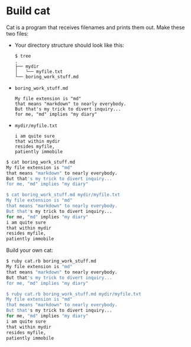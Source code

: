 # Build cat

Cat is a program that receives filenames
and prints them out.
Make these two files:

* Your directory structure should look like this:

  ```
  $ tree
  .
  ├── mydir
  │   └── myfile.txt
  └── boring_work_stuff.md
  ```
* `boring_work_stuff.md`

  ```
  My file extension is "md"
  that means "markdown" to nearly everybody.
  But that's my trick to divert inquiry...
  for me, "md" implies "my diary"
  ```
* `mydir/myfile.txt`
  ```
  i am quite sure
  that within mydir
  resides myfile,
  patiently immobile
  ```


```sh
$ cat boring_work_stuff.md
My file extension is "md"
that means "markdown" to nearly everybody.
But that's my trick to divert inquiry...
for me, "md" implies "my diary"

$ cat boring_work_stuff.md mydir/myfile.txt
My file extension is "md"
that means "markdown" to nearly everybody.
But that's my trick to divert inquiry...
for me, "md" implies "my diary"
i am quite sure
that within mydir
resides myfile,
patiently immobile
```

Build your own cat:

```sh
$ ruby cat.rb boring_work_stuff.md
My file extension is "md"
that means "markdown" to nearly everybody.
But that's my trick to divert inquiry...
for me, "md" implies "my diary"

$ ruby cat.rb boring_work_stuff.md mydir/myfile.txt
My file extension is "md"
that means "markdown" to nearly everybody.
But that's my trick to divert inquiry...
for me, "md" implies "my diary"
i am quite sure
that within mydir
resides myfile,
patiently immobile
```
